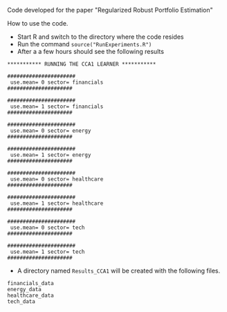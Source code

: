 Code developed for the paper "Regularized Robust Portfolio Estimation"

How to use the code.

* Start R and switch to the directory where the code resides
* Run the command `source("RunExperiments.R")`
* After a a few hours should see the following results

```
*********** RUNNING THE CCA1 LEARNER ***********

######################
 use.mean= 0 sector= financials
#####################

######################
 use.mean= 1 sector= financials
#####################

######################
 use.mean= 0 sector= energy
#####################

######################
 use.mean= 1 sector= energy
#####################

######################
 use.mean= 0 sector= healthcare
#####################

######################
 use.mean= 1 sector= healthcare
#####################

######################
 use.mean= 0 sector= tech
#####################

######################
 use.mean= 1 sector= tech
#####################
```
* A directory named ```Results_CCA1``` will be created with the following files.
```
financials_data
energy_data
healthcare_data
tech_data
```
